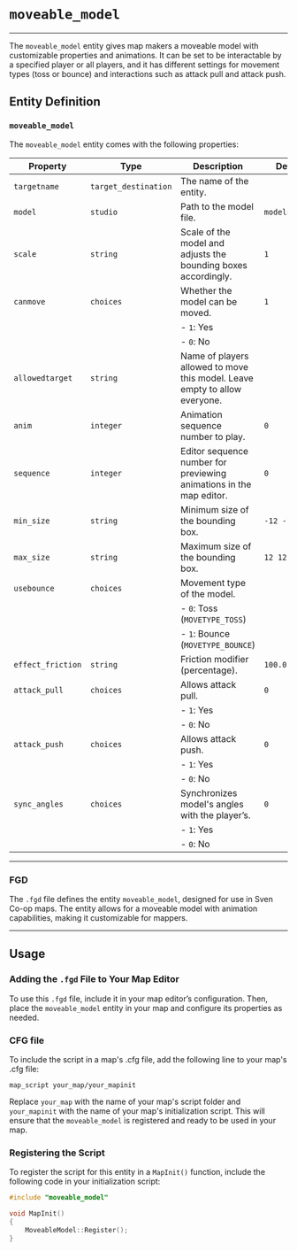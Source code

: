 # `moveable_model`


---
The `moveable_model` entity gives map makers a moveable model with customizable properties and animations. It can be set to be interactable by a specified player or all players, and it has different settings for movement types (toss or bounce) and interactions such as attack pull and attack push.

## Entity Definition

### `moveable_model`

The `moveable_model` entity comes with the following properties:

| Property         | Type             | Description                                                                                     | Default Value           |
|------------------|------------------|-------------------------------------------------------------------------------------------------|-------------------------|
| `targetname`     | `target_destination` | The name of the entity.                                                                          |                         |
| `model`          | `studio`         | Path to the model file.                                                                          | `models/recruit.mdl`    |
| `scale`          | `string`         | Scale of the model and adjusts the bounding boxes accordingly.                                   | `1`                     |
| `canmove`        | `choices`        | Whether the model can be moved.                                                                  | `1`                     |
|                  |                  | - `1`: Yes                                                                                       |                         |
|                  |                  | - `0`: No                                                                                        |                         |
| `allowedtarget`  | `string`         | Name of players allowed to move this model. Leave empty to allow everyone.                       |                         |
| `anim`           | `integer`        | Animation sequence number to play.                                                               | `0`                     |
| `sequence`       | `integer`        | Editor sequence number for previewing animations in the map editor.                              | `0`                     |
| `min_size`       | `string`         | Minimum size of the bounding box.                                                                | `-12 -12 0`             |
| `max_size`       | `string`         | Maximum size of the bounding box.                                                                | `12 12 72`              |
| `usebounce`      | `choices`        | Movement type of the model.                                                                      |                         |
|                  |                  | - `0`: Toss (`MOVETYPE_TOSS`)                                                                    |                         |
|                  |                  | - `1`: Bounce (`MOVETYPE_BOUNCE`)                                                                |                         |
| `effect_friction`| `string`         | Friction modifier (percentage).                                                                  | `100.0`                 |
| `attack_pull`    | `choices`        | Allows attack pull.                                                                              | `0`                     |
|                  |                  | - `1`: Yes                                                                                       |                         |
|                  |                  | - `0`: No                                                                                        |                         |
| `attack_push`    | `choices`        | Allows attack push.                                                                              | `0`                     |
|                  |                  | - `1`: Yes                                                                                       |                         |
|                  |                  | - `0`: No                                                                                        |                         |
| `sync_angles`    | `choices`        | Synchronizes model's angles with the player’s.                                                   | `0`                     |
|                  |                  | - `1`: Yes                                                                                       |                         |
|                  |                  | - `0`: No                                                                                        |                         |

---

### FGD

The `.fgd` file defines the entity `moveable_model`, designed for use in Sven Co-op maps. The entity allows for a moveable model with animation capabilities, making it customizable for mappers.

---

## Usage

### Adding the `.fgd` File to Your Map Editor

To use this `.fgd` file, include it in your map editor’s configuration. Then, place the `moveable_model` entity in your map and configure its properties as needed.
### CFG file
To include the script in a map's .cfg file, add the following line to your map's .cfg file:

`map_script your_map/your_mapinit`

Replace `your_map` with the name of your map's script folder and `your_mapinit` with the name of your map's initialization script. This will ensure that the `moveable_model` is registered and ready to be used in your map.

### Registering the Script

To register the script for this entity in a `MapInit()` function, include the following code in your initialization script:

```cpp
#include "moveable_model"

void MapInit()
{
    MoveableModel::Register();
}
